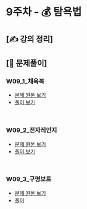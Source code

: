 # 9주차 - 💰 탐욕법

## [✍ 강의 정리]

## [🥇 문제풀이]

### W09_1_체육복
- [문제 원본 보기](https://programmers.co.kr/learn/courses/30/lessons/42862)
- [풀이 보기](./../code/practice/prc_w09_1_체육복.py)

<br/>

### W09_2_전자레인지
- [문제 원본 보기](https://www.acmicpc.net/problem/10162)
- [풀이 보기](./../code/practice/prc_w09_2_전자레인지.py)

<br/>

### W09_3_구명보트
- [문제 원본 보기](https://programmers.co.kr/learn/courses/30/lessons/42885)
- [풀이](./../code/practice/prc_w09_3_구명보트.py)